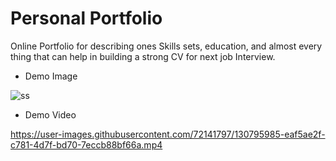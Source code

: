 # Personal Portfolio
Online Portfolio for describing ones Skills sets, education, and almost every thing that can help in building a strong CV for next job Interview.

- Demo Image

![ss](https://user-images.githubusercontent.com/72141797/130794745-f0be5a32-1c07-4d8e-9c61-32e2434ea632.png)

- Demo Video

https://user-images.githubusercontent.com/72141797/130795985-eaf5ae2f-c781-4d7f-bd70-7eccb88bf66a.mp4
